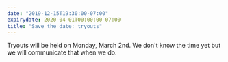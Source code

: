 ```yaml
---
date: "2019-12-15T19:30:00-07:00"
expirydate: 2020-04-01T00:00:00-07:00
title: "Save the date: tryouts"
---
```


Tryouts will be held on Monday, March 2nd. We don't know the time yet but we
will communicate that when we do.

